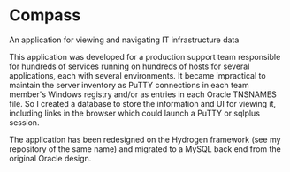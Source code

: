 # Compass
An application for viewing and navigating IT infrastructure data

This application was developed for a production support team responsible for hundreds of services running on hundreds of hosts for several applications, each with several environments. It became impractical to maintain the server inventory as PuTTY connections in each team member's Windows registry and/or as entries in each Oracle TNSNAMES file. So I created a database to store the information and UI for viewing it, including links in the browser which could launch a PuTTY or sqlplus session. 

The application has been redesigned on the Hydrogen framework (see my repository of the same name) and migrated to a MySQL back end from the original Oracle design.



